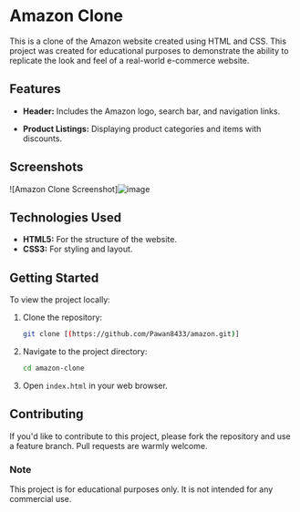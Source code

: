 # Amazon Clone

This is a clone of the Amazon website created using HTML and CSS. This project was created for educational purposes to demonstrate the ability to replicate the look and feel of a real-world e-commerce website.

## Features

- **Header:** Includes the Amazon logo, search bar, and navigation links.
 
- **Product Listings:** Displaying product categories and items with discounts.
 

## Screenshots

![Amazon Clone Screenshot]![image](https://github.com/Pawan8433/amazon/assets/106168429/e9a2f8eb-2512-4560-939b-bfc0992ed854)



## Technologies Used

- **HTML5:** For the structure of the website.
- **CSS3:** For styling and layout.

## Getting Started

To view the project locally:

1. Clone the repository:
    ```sh
    git clone [(https://github.com/Pawan8433/amazon.git)]
    ```

2. Navigate to the project directory:
    ```sh
    cd amazon-clone
    ```

3. Open `index.html` in your web browser.

## Contributing

If you'd like to contribute to this project, please fork the repository and use a feature branch. Pull requests are warmly welcome.

 
 
### Note

This project is for educational purposes only. It is not intended for any commercial use.

